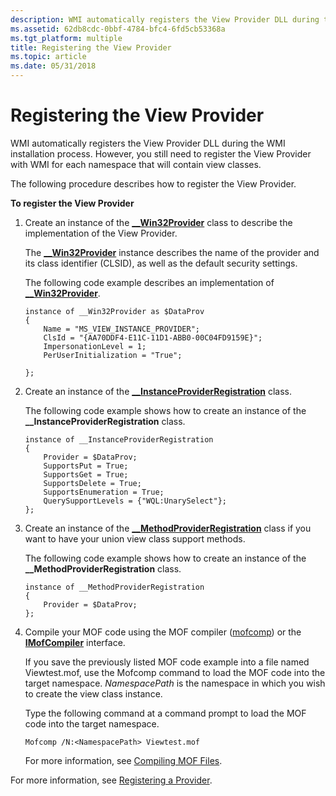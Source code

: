 ```yaml
---
description: WMI automatically registers the View Provider DLL during the WMI installation process. However, you still need to register the View Provider with WMI for each namespace that will contain view classes.
ms.assetid: 62db8cdc-0bbf-4784-bfc4-6fd5cb53368a
ms.tgt_platform: multiple
title: Registering the View Provider
ms.topic: article
ms.date: 05/31/2018
---
```


# Registering the View Provider

WMI automatically registers the View Provider DLL during the WMI installation process. However, you still need to register the View Provider with WMI for each namespace that will contain view classes.

The following procedure describes how to register the View Provider.

**To register the View Provider**

1.  Create an instance of the [**\_\_Win32Provider**](--win32provider.md) class to describe the implementation of the View Provider.

    The [**\_\_Win32Provider**](--win32provider.md) instance describes the name of the provider and its class identifier (CLSID), as well as the default security settings.

    The following code example describes an implementation of [**\_\_Win32Provider**](--win32provider.md).

    ``` syntax
    instance of __Win32Provider as $DataProv
    {
        Name = "MS_VIEW_INSTANCE_PROVIDER";
        ClsId = "{AA70DDF4-E11C-11D1-ABB0-00C04FD9159E}";
        ImpersonationLevel = 1;
        PerUserInitialization = "True";
        
    };
    ```

2.  Create an instance of the [**\_\_InstanceProviderRegistration**](--instanceproviderregistration.md) class.

    The following code example shows how to create an instance of the **\_\_InstanceProviderRegistration** class.

    ``` syntax
    instance of __InstanceProviderRegistration
    {
        Provider = $DataProv;
        SupportsPut = True;
        SupportsGet = True;
        SupportsDelete = True;
        SupportsEnumeration = True;
        QuerySupportLevels = {"WQL:UnarySelect"};
    };
    ```

3.  Create an instance of the [**\_\_MethodProviderRegistration**](--methodproviderregistration.md) class if you want to have your union view class support methods.

    The following code example shows how to create an instance of the **\_\_MethodProviderRegistration** class.

    ``` syntax
    instance of __MethodProviderRegistration
    {
        Provider = $DataProv;
    };
    ```

4.  Compile your MOF code using the MOF compiler ([mofcomp](mofcomp.md)) or the [**IMofCompiler**](/windows/desktop/api/Wbemcli/nn-wbemcli-imofcompiler) interface.

    If you save the previously listed MOF code example into a file named Viewtest.mof, use the Mofcomp command to load the MOF code into the target namespace. *NamespacePath* is the namespace in which you wish to create the view class instance.

    Type the following command at a command prompt to load the MOF code into the target namespace.

    ``` syntax
    Mofcomp /N:<NamespacePath> Viewtest.mof
    ```

    For more information, see [Compiling MOF Files](compiling-mof-files.md).

For more information, see [Registering a Provider](registering-a-provider.md).

 

 



